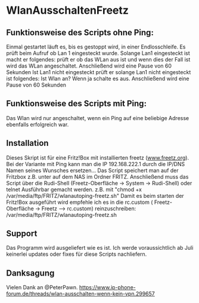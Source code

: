 # WlanAusschaltenFreetz

## Funktionsweise des Scripts ohne Ping:
Einmal gestartet läuft es, bis es gestoppt wird, in einer Endlosschleife. 
Es prüft beim Aufruf ob Lan 1 eingesteckt wurde.
Solange Lan1 eingesteckt ist macht er folgendes:
prüft er ob das WLan aus ist und wenn dies der Fall ist wird das WLan angeschaltet.
Anschließend wird eine Pause von 60 Sekunden
Ist Lan1 nicht eingesteckt prüft er solange Lan1 nicht eingesteckt ist folgendes:
Ist Wlan an? Wenn ja schalte es aus.
Anschließend wird eine Pause von 60 Sekunden

## Funktionsweise des Scripts mit Ping:
Das Wlan wird nur angeschaltet, wenn ein Ping auf eine beliebige Adresse ebenfalls erfolgreich war.

## Installation
Dieses Skript ist für eine Fritz!Box mit installierten freetz (www.freetz.org).
Bei der Variante mit Ping kann man die IP 192.168.222.1 durch die IP/DNS Namen seines Wunsches ersetzen...
Das Script speichert  man auf der Fritzbox z.B. unter auf dem NAS im Ordner FRITZ. 
Anschließend muss das Script über die Rudi-Shell (Freetz-Oberfläche -> System -> Rudi-Shell) oder telnet Ausführbar gemacht werden.
z.B. mit "chmod +x /var/media/ftp/FRITZ/wlanautoping-freetz.sh"
Damit es beim starten der Fritz!Box ausgeführt wird empfehle ich es in die rc.custom ( Freetz-Oberfläche -> Freetz –> rc.custom) reinzuschreiben: 
/var/media/ftp/FRITZ/wlanautoping-freetz.sh

## Support
Das Programm wird ausgeliefert wie es ist.
Ich werde voraussichtlich ab Juli keinerlei updates oder fixes für diese Scripts nachliefern.

## Danksagung
Vielen Dank an @PeterPawn.
https://www.ip-phone-forum.de/threads/wlan-ausschalten-wenn-kein-vpn.299657
